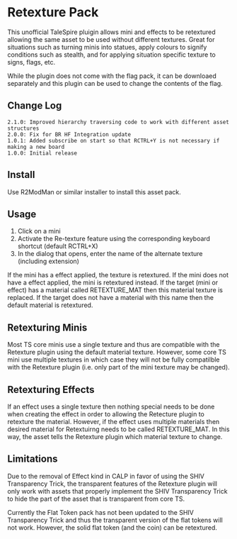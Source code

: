 # Retexture Pack

This unofficial TaleSpire pluigin allows mini and effects to be retextured allowing the same asset to be used without
different textures. Great for situations such as turning minis into statues, apply colours to signify conditions such
as stealth, and for applying situation specific texture to signs, flags, etc.

While the plugin does not come with the flag pack, it can be downloaed separately and this plugin can be used to change 
the contents of the flag.

## Change Log
```
2.1.0: Improved hierarchy traversing code to work with different asset structures
2.0.0: Fix for BR HF Integration update
1.0.1: Added subscribe on start so that RCTRL+Y is not necessary if making a new board
1.0.0: Initial release
```
## Install

Use R2ModMan or similar installer to install this asset pack.

## Usage

1. Click on a mini
2. Activate the Re-texture feature using the corresponding keyboard shortcut (default RCTRL+X)
3. In the dialog that opens, enter the name of the alternate texture (including extension)

If the mini has a effect applied, the texture is retextured. If the mini does not have a effect applied, the mini is
retextured instead. If the target (mini or effect) has a material called RETEXTURE_MAT then this material texture is
replaced. If the target does not have a material with this name then the default material is retextured.

## Retexturing Minis

Most TS core minis use a single texture and thus are compatible with the Retexture plugin using the default material
texture. However, some core TS mini use multiple textures in which case they will not be fully compatilble with the
Retexture plugin (i.e. only part of the mini texture may be changed).

## Retexturing Effects

If an effect uses a single texture then nothing special needs to be done when creating the effect in order to allowing
the Retecture plugin to retexture the material. However, if the effect uses multiple materials then desired material
for Retextuirng needs to be called RETEXTURE_MAT. In this way, the asset tells the Retexture plugin which material
texture to change.

## Limitations

Due to the removal of Effect kind in CALP in favor of using the SHIV Transparency Trick, the transparent features of
the Retexture plugin will only work with assets that properly implement the SHIV Transparency Trick to hide the part
of the asset that is transparent from core TS.

Currently the Flat Token pack has not been updated to the SHIV Transparency Trick and thus the transparent version of
the flat tokens will not work. However, the solid flat token (and the coin) can be retextured.
